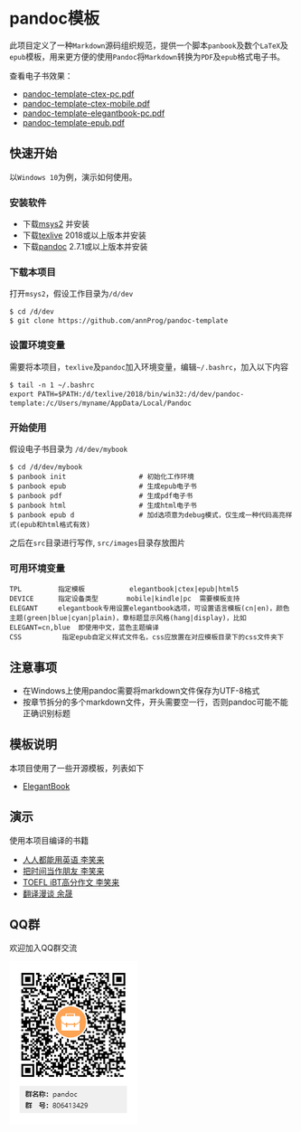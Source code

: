 # pandoc模板
此项目定义了一种`Markdown`源码组织规范，提供一个脚本`panbook`及数个`LaTeX`及`epub`模板，用来更方便的使用`Pandoc`将`Markdown`转换为`PDF`及`epub`格式电子书。

查看电子书效果：

- [pandoc-template-ctex-pc.pdf](https://api.annhe.net/pandoc-template/pandoc-template-ctex-pc.pdf)
- [pandoc-template-ctex-mobile.pdf](https://api.annhe.net/pandoc-template/pandoc-template-ctex-mobile.pdf)
- [pandoc-template-elegantbook-pc.pdf](https://api.annhe.net/pandoc-template/pandoc-template-elegantbook-pc.pdf)
- [pandoc-template-epub.pdf](https://api.annhe.net/pandoc-template/pandoc-template-epub.pdf)

## 快速开始
以`Windows 10`为例，演示如何使用。

### 安装软件

- 下载[msys2](https://www.msys2.org/) 并安装
- 下载[texlive](http://mirror.ctan.org/systems/texlive/Images/) 2018或以上版本并安装
- 下载[pandoc](https://pandoc.org/installing.html) 2.7.1或以上版本并安装

### 下载本项目

打开`msys2`，假设工作目录为`/d/dev`

```
$ cd /d/dev
$ git clone https://github.com/annProg/pandoc-template
```

### 设置环境变量
需要将本项目，`texlive`及`pandoc`加入环境变量，编辑`~/.bashrc`，加入以下内容

```
$ tail -n 1 ~/.bashrc
export PATH=$PATH:/d/texlive/2018/bin/win32:/d/dev/pandoc-template:/c/Users/myname/AppData/Local/Pandoc
```

### 开始使用
假设电子书目录为 `/d/dev/mybook`

```
$ cd /d/dev/mybook
$ panbook init                  # 初始化工作环境
$ panbook epub                  # 生成epub电子书
$ panbook pdf                   # 生成pdf电子书
$ panbook html                  # 生成html电子书
$ panbook epub d                # 加d选项意为debug模式，仅生成一种代码高亮样式(epub和html格式有效)
```

之后在`src`目录进行写作, `src/images`目录存放图片

### 可用环境变量

```
TPL         指定模板           elegantbook|ctex|epub|html5
DEVICE      指定设备类型       mobile|kindle|pc  需要模板支持
ELEGANT     elegantbook专用设置elegantbook选项，可设置语言模板(cn|en)，颜色主题(green|blue|cyan|plain)，章标题显示风格(hang|display)，比如  ELEGANT=cn,blue  即使用中文，蓝色主题编译
CSS          指定epub自定义样式文件名，css应放置在对应模板目录下的css文件夹下
```

## 注意事项
- 在Windows上使用pandoc需要将markdown文件保存为UTF-8格式
- 按章节拆分的多个markdown文件，开头需要空一行，否则pandoc可能不能正确识别标题

## 模板说明
本项目使用了一些开源模板，列表如下

- [ElegantBook](https://github.com/ElegantLaTeX/ElegantBook)

## 演示

使用本项目编译的书籍

- [人人都能用英语 李笑来](https://github.com/annProg/everyone-can-use-english)
- [把时间当作朋友 李笑来](https://github.com/annProg/time-as-a-friend/releases)
- [TOEFL iBT高分作文 李笑来](https://github.com/annProg/twe185/releases)
- [翻译漫谈 余晟](https://github.com/annProg/chitchat-on-translation/releases)

## QQ群
欢迎加入QQ群交流

![](medias/qq.png)